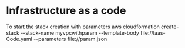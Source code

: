 # Infrastructure as a code

To start the stack creation with parameters
aws cloudformation create-stack --stack-name myvpcwithparam --template-body file://Iaas-Code.yaml --parameters file://param.json